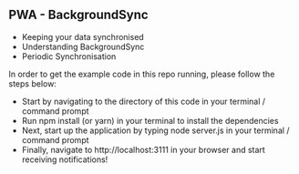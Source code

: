 ## PWA - BackgroundSync

- Keeping your data synchronised
- Understanding BackgroundSync
- Periodic Synchronisation

In order to get the example code in this repo running, please follow the steps below:

- Start by navigating to the directory of this code in your terminal / command prompt
- Run npm install (or yarn) in your terminal to install the dependencies
- Next, start up the application by typing node server.js in your terminal / command prompt
- Finally, navigate to http://localhost:3111 in your browser and start receiving notifications!
